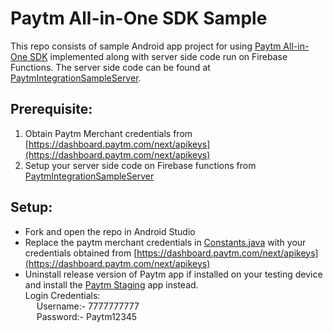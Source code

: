# Paytm All-in-One SDK Sample

This repo consists of sample Android app project for using [Paytm All-in-One SDK](https://developer.paytm.com/docs/all-in-one-sdk) implemented along with server side code run on Firebase Functions. The server side code can be found at [PaytmIntegrationSampleServer](https://github.com/Parthav46/PaytmIntegrationSampleServer).

## Prerequisite:

1. Obtain Paytm Merchant credentials from [https://dashboard.paytm.com/next/apikeys](https://dashboard.paytm.com/next/apikeys)
2. Setup your server side code on Firebase functions from [PaytmIntegrationSampleServer](https://github.com/Parthav46/PaytmIntegrationSampleServer)

## Setup:

- Fork and open the repo in Android Studio
- Replace the paytm merchant credentials in [Constants.java](./app/src/main/java/com/example/paytmapi/Constants.java) with your credentials obtained from [https://dashboard.paytm.com/next/apikeys](https://dashboard.paytm.com/next/apikeys)
- Uninstall release version of Paytm app if installed on your testing device and install the [Paytm Staging](https://drive.google.com/file/d/1BfvEa04KStQ0WDGG9L4Fd75lKJlrp1X9/view?usp=sharing) app instead. <br> 
    Login Credentials: <br>
    &emsp; Username:- 7777777777 <br>
    &emsp; Password:- Paytm12345 